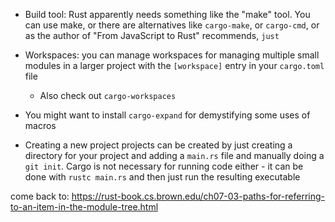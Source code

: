 - Build tool: Rust apparently needs something like the "make" tool. You can use make, or there are alternatives like `cargo-make`, or `cargo-cmd`, or as the author of "From JavaScript to Rust" recommends, `just`
- Workspaces: you can manage workspaces for managing multiple small modules in a larger project with the `[workspace]` entry in your `cargo.toml` file
  - Also check out `cargo-workspaces`
- You might want to install `cargo-expand` for demystifying some uses of macros

- Creating a new project
  projects can be created by just creating a directory for your project and adding a `main.rs` file and manually doing a `git init`. Cargo is not necessary for running code either - it can be done with `rustc main.rs` and then just run the resulting executable

come back to: https://rust-book.cs.brown.edu/ch07-03-paths-for-referring-to-an-item-in-the-module-tree.html
